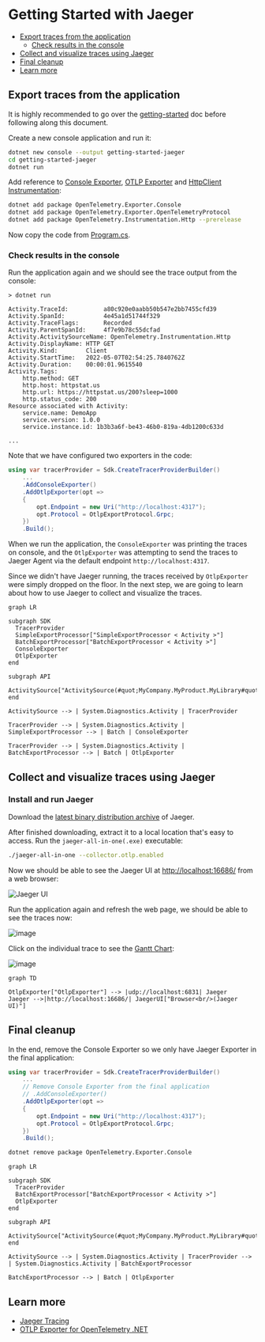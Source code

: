 # Getting Started with Jaeger

- [Export traces from the application](#export-traces-from-the-application)
  - [Check results in the console](#check-results-in-the-console)
- [Collect and visualize traces using Jaeger](#collect-and-visualize-traces-using-jaeger)
- [Final cleanup](#final-cleanup)
- [Learn more](#learn-more)

## Export traces from the application

It is highly recommended to go over the [getting-started](../getting-started/README.md)
doc before following along this document.

Create a new console application and run it:

```sh
dotnet new console --output getting-started-jaeger
cd getting-started-jaeger
dotnet run
```

Add reference to [Console
Exporter](../../../src/OpenTelemetry.Exporter.Console/README.md), [OTLP
Exporter](../../../src/OpenTelemetry.Exporter.OpenTelemetryProtocol/README.md) and
[HttpClient Instrumentation](../../../src/OpenTelemetry.Instrumentation.Http/README.md):

```sh
dotnet add package OpenTelemetry.Exporter.Console
dotnet add package OpenTelemetry.Exporter.OpenTelemetryProtocol
dotnet add package OpenTelemetry.Instrumentation.Http --prerelease
```

Now copy the code from [Program.cs](./Program.cs).

### Check results in the console

Run the application again and we should see the trace output from the console:

```text
> dotnet run

Activity.TraceId:          a80c920e0aabb50b547e2bb7455cfd39
Activity.SpanId:           4e45a1d51744f329
Activity.TraceFlags:       Recorded
Activity.ParentSpanId:     4f7e9b78c55dcfad
Activity.ActivitySourceName: OpenTelemetry.Instrumentation.Http
Activity.DisplayName: HTTP GET
Activity.Kind:        Client
Activity.StartTime:   2022-05-07T02:54:25.7840762Z
Activity.Duration:    00:00:01.9615540
Activity.Tags:
    http.method: GET
    http.host: httpstat.us
    http.url: https://httpstat.us/200?sleep=1000
    http.status_code: 200
Resource associated with Activity:
    service.name: DemoApp
    service.version: 1.0.0
    service.instance.id: 1b3b3a6f-be43-46b0-819a-4db1200c633d

...
```

Note that we have configured two exporters in the code:

```csharp
using var tracerProvider = Sdk.CreateTracerProviderBuilder()
    ...
    .AddConsoleExporter()
    .AddOtlpExporter(opt =>
    {
        opt.Endpoint = new Uri("http://localhost:4317");
        opt.Protocol = OtlpExportProtocol.Grpc;
    })
    .Build();
```

When we run the application, the `ConsoleExporter` was printing the traces on
console, and the `OtlpExporter` was attempting to send the traces to Jaeger
Agent via the default endpoint `http://localhost:4317`.

Since we didn't have Jaeger running, the traces received by `OtlpExporter`
were simply dropped on the floor. In the next step, we are going to learn about
how to use Jaeger to collect and visualize the traces.

```mermaid
graph LR

subgraph SDK
  TracerProvider
  SimpleExportProcessor["SimpleExportProcessor < Activity >"]
  BatchExportProcessor["BatchExportProcessor < Activity >"]
  ConsoleExporter
  OtlpExporter
end

subgraph API
  ActivitySource["ActivitySource(#quot;MyCompany.MyProduct.MyLibrary#quot;)"]
end

ActivitySource --> | System.Diagnostics.Activity | TracerProvider

TracerProvider --> | System.Diagnostics.Activity | SimpleExportProcessor --> | Batch | ConsoleExporter

TracerProvider --> | System.Diagnostics.Activity | BatchExportProcessor --> | Batch | OtlpExporter
```

## Collect and visualize traces using Jaeger

### Install and run Jaeger

Download the [latest binary distribution
archive](https://www.jaegertracing.io/download/) of Jaeger.

After finished downloading, extract it to a local location that's easy to
access. Run the `jaeger-all-in-one(.exe)` executable:

```sh
./jaeger-all-in-one --collector.otlp.enabled
```

Now we should be able to see the Jaeger UI at
[http://localhost:16686/](http://localhost:16686/) from a web browser:

![Jaeger UI](https://user-images.githubusercontent.com/17327289/167234463-1e172ed6-df8e-44bf-8a41-f76efd502394.png)

Run the application again and refresh the web page, we should be able to see the
traces now:

![image](https://user-images.githubusercontent.com/17327289/167234922-32e7828a-3a68-4d11-84e9-87f542b99447.png)

Click on the individual trace to see the [Gantt
Chart](https://en.wikipedia.org/wiki/Gantt_chart):

![image](https://user-images.githubusercontent.com/17327289/167234792-c53413a1-0e9f-4ec9-8435-5a0c79681c7e.png)

```mermaid
graph TD

OtlpExporter["OtlpExporter"] --> |udp://localhost:6831| Jaeger
Jaeger -->|http://localhost:16686/| JaegerUI["Browser<br/>(Jaeger UI)"]
```

## Final cleanup

In the end, remove the Console Exporter so we only have Jaeger Exporter in the
final application:

```csharp
using var tracerProvider = Sdk.CreateTracerProviderBuilder()
    ...
    // Remove Console Exporter from the final application
    // .AddConsoleExporter()
    .AddOtlpExporter(opt =>
    {
        opt.Endpoint = new Uri("http://localhost:4317");
        opt.Protocol = OtlpExportProtocol.Grpc;
    })
    .Build();
```

```sh
dotnet remove package OpenTelemetry.Exporter.Console
```

```mermaid
graph LR

subgraph SDK
  TracerProvider
  BatchExportProcessor["BatchExportProcessor < Activity >"]
  OtlpExporter
end

subgraph API
  ActivitySource["ActivitySource(#quot;MyCompany.MyProduct.MyLibrary#quot;)"]
end

ActivitySource --> | System.Diagnostics.Activity | TracerProvider --> | System.Diagnostics.Activity | BatchExportProcessor

BatchExportProcessor --> | Batch | OtlpExporter
```

## Learn more

- [Jaeger Tracing](https://www.jaegertracing.io/)
- [OTLP Exporter for OpenTelemetry
  .NET](../../../src/OpenTelemetry.Exporter.OpenTelemetryProtocol/README.md)
